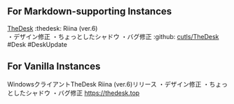 ## For Markdown-supporting Instances

[TheDesk](https://thedesk.top) :thedesk: Riina (ver.6)  
・デザイン修正
・ちょっとしたシャドウ
・バグ修正
 :github: [cutls/TheDesk](https://github.com/cutls/TheDesk) #Desk #DeskUpdate

 ## For Vanilla Instances

 WindowsクライアントTheDesk Riina (ver.6)リリース
・デザイン修正
・ちょっとしたシャドウ
・バグ修正
https://thedesk.top